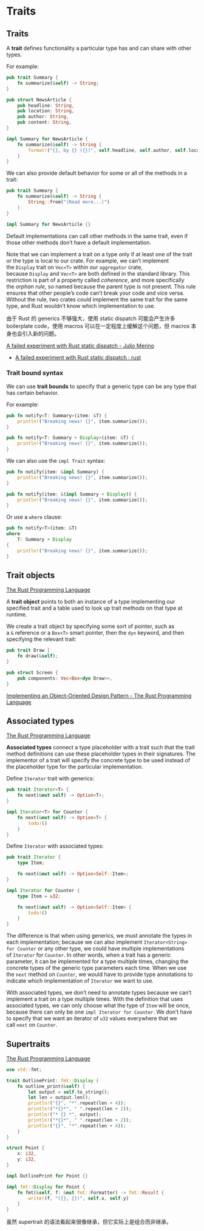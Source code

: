 # Traits
## Traits
A **trait** defines functionality a particular type has and can share with other types.

For example:
```rust
pub trait Summary {
    fn summarize(&self) -> String;
}

pub struct NewsArticle {
    pub headline: String,
    pub location: String,
    pub author: String,
    pub content: String,
}

impl Summary for NewsArticle {
    fn summarize(&self) -> String {
        format!("{}, by {} ({})", self.headline, self.author, self.location)
    }
}
```

We can also provide default behavior for some or all of the methods in a trait:
```rust
pub trait Summary {
    fn summarize(&self) -> String {
        String::from("(Read more...)")
    }
}

impl Summary for NewsArticle {}
```
Default implementations can call other methods in the same trait, even if those other methods don’t have a default implementation.

Note that we can implement a trait on a type only if at least one of the trait or the type is local to our crate. For example, we can’t implement the `Display` trait on `Vec<T>` within our `aggregator` crate, because `Display` and `Vec<T>` are both defined in the standard library. This restriction is part of a property called _coherence_, and more specifically the _orphan rule_, so named because the parent type is not present. This rule ensures that other people’s code can’t break your code and vice versa. Without the rule, two crates could implement the same trait for the same type, and Rust wouldn’t know which implementation to use.

由于 Rust 的 generics 不够强大，使用 static dispatch 可能会产生许多 boilerplate code，使用 macros 可以在一定程度上缓解这个问题，但 macros 本身也会引入新的问题。

[A failed experiment with Rust static dispatch - Julio Merino](https://jmmv.dev/2023/08/rust-static-dispatch-failed-experiment.html)
- [A failed experiment with Rust static dispatch : rust](https://www.reddit.com/r/rust/comments/15kdj78/a_failed_experiment_with_rust_static_dispatch/)

### Trait bound syntax
We can use **trait bounds** to specify that a generic type can be any type that has certain behavior.

For example:
```rust
pub fn notify<T: Summary>(item: &T) {
    println!("Breaking news! {}", item.summarize());
}

pub fn notify<T: Summary + Display>(item: &T) {
    println!("Breaking news! {}", item.summarize());
}
```

We can also use the `impl Trait` syntax:
```rust
pub fn notify(item: &impl Summary) {
    println!("Breaking news! {}", item.summarize());
}

pub fn notify(item: &(impl Summary + Display)) {
    println!("Breaking news! {}", item.summarize());
}
```

Or use a `where` clause:
```rust
pub fn notify<T>(item: &T)
where
    T: Summary + Display
{
    println!("Breaking news! {}", item.summarize());
}
```

## Trait objects
[The Rust Programming Language](https://doc.rust-lang.org/book/ch17-02-trait-objects.html)

A **trait object** points to both an instance of a type implementing our specified trait and a table used to look up trait methods on that type at runtime.

We create a trait object by specifying some sort of pointer, such as a `&` reference or a `Box<T>` smart pointer, then the `dyn` keyword, and then specifying the relevant trait:
```rust
pub trait Draw {
    fn draw(&self);
}

pub struct Screen {
    pub components: Vec<Box<dyn Draw>>,
}
```

[Implementing an Object-Oriented Design Pattern - The Rust Programming Language](https://doc.rust-lang.org/book/ch17-03-oo-design-patterns.html)

## Associated types
[The Rust Programming Language](https://doc.rust-lang.org/book/ch19-03-advanced-traits.html#specifying-placeholder-types-in-trait-definitions-with-associated-types)

**Associated types** connect a type placeholder with a trait such that the trait method definitions can use these placeholder types in their signatures. The implementor of a trait will specify the concrete type to be used instead of the placeholder type for the particular implementation.

Define `Iterator` trait with generics:
```rust
pub trait Iterator<T> {
    fn next(&mut self) -> Option<T>;
}

impl Iterator<T> for Counter {
    fn next(&mut self) -> Option<T> {
        todo!()
    }
}
```

Define `Iterator` with associated types:
```rust
pub trait Iterator {
    type Item;

    fn next(&mut self) -> Option<Self::Item>;
}

impl Iterator for Counter {
    type Item = u32;

    fn next(&mut self) -> Option<Self::Item> {
        todo!()
    }
}
```

The difference is that when using generics, we must annotate the types in each implementation; because we can also implement `Iterator<String> for Counter` or any other type, we could have multiple implementations of `Iterator` for `Counter`. In other words, when a trait has a generic parameter, it can be implemented for a type multiple times, changing the concrete types of the generic type parameters each time. When we use the `next` method on `Counter`, we would have to provide type annotations to indicate which implementation of `Iterator` we want to use.

With associated types, we don’t need to annotate types because we can’t implement a trait on a type multiple times. With the definition that uses associated types, we can only choose what the type of `Item` will be once, because there can only be one `impl Iterator for Counter`. We don’t have to specify that we want an iterator of `u32` values everywhere that we call `next` on `Counter`.

## Supertraits
[The Rust Programming Language](https://doc.rust-lang.org/book/ch19-03-advanced-traits.html#using-supertraits-to-require-one-traits-functionality-within-another-trait)

```rust
use std::fmt;

trait OutlinePrint: fmt::Display {
    fn outline_print(&self) {
        let output = self.to_string();
        let len = output.len();
        println!("{}", "*".repeat(len + 4));
        println!("*{}*", " ".repeat(len + 2));
        println!("* {} *", output);
        println!("*{}*", " ".repeat(len + 2));
        println!("{}", "*".repeat(len + 4));
    }
}

struct Point {
    x: i32,
    y: i32,
}

impl OutlinePrint for Point {}

impl fmt::Display for Point {
    fn fmt(&self, f: &mut fmt::Formatter) -> fmt::Result {
        write!(f, "({}, {})", self.x, self.y)
    }
}
```

虽然 supertrait 的语法看起来很像继承，但它实际上是组合而非继承。